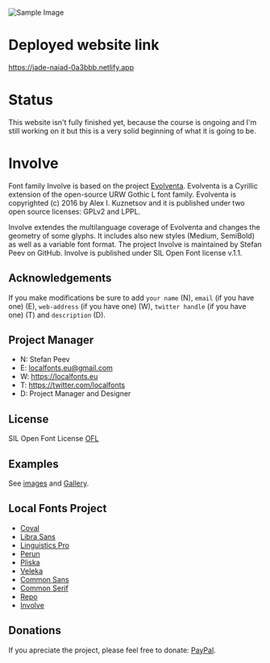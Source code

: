 ![Sample Image](/images/Involve_01.jpg)
# Deployed website link
https://jade-naiad-0a3bbb.netlify.app

# Status
This website isn't fully finished yet, because the course is ongoing and I'm still working on it but this is a very solid beginning of what it is going to be.

# Involve
Font family Involve is based on the project [Evolventa](https://github.com/evolventa/evolventa). Evolventa is a Cyrillic extension of the open-source URW Gothic L font family. Evolventa is copyrighted (c) 2016 by Alex I. Kuznetsov and it is published under two open source licenses: GPLv2 and LPPL.
  
Involve extendes the multilanguage coverage of Evolventa and changes the geometry of some glyphs. It includes also new styles (Medium, SemiBold) as well as a variable font format. The project Involve is maintained by Stefan Peev on GitHub. Involve is published under SIL Open Font license v.1.1.  
  
Acknowledgements
----------------

If you make modifications be sure to add <code>your name</code> (N), <code>email</code> (if you have one) (E), <code>web-address</code> (if you have one) (W), <code>twitter handle</code> (if you have one) (T) and <code>description</code> (D).

Project Manager
---------------

+ N: Stefan Peev
+ E: localfonts.eu@gmail.com
+ W: https://localfonts.eu
+ T: https://twitter.com/localfonts
+ D: Project Manager and Designer

License
-------

SIL Open Font License [OFL](documentation/OFL.txt)

Examples
--------
See [images](/images/) and [Gallery](/images/Gallery.md).

Local Fonts Project
-------------------

+ [Coval](https://github.com/StefanPeev/coval)
+ [Libra Sans](https://github.com/StefanPeev/Libra-Sans)
+ [Linguistics Pro](https://github.com/StefanPeev/Linguistics-Pro)
+ [Perun](https://github.com/StefanPeev/Perun)
+ [Pliska](https://github.com/StefanPeev/Pliska)
+ [Veleka](https://github.com/StefanPeev/Veleka)
+ [Common Sans](https://github.com/StefanPeev/Common-Sans)
+ [Common Serif](https://github.com/StefanPeev/Common-Serif)
+ [Repo](https://github.com/StefanPeev/Repo)
+ [Involve](https://github.com/StefanPeev/Involve)

Donations
---------

If you apreciate the project, please feel free to donate: [PayPal](https://www.paypal.me/localfonts).


